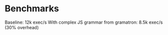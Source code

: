 # Benchmarks

Baseline: 12k exec/s
With complex JS grammar from gramatron: 8.5k exec/s (30% overhead)
